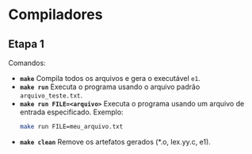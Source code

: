 # Compiladores

## Etapa 1
Comandos:
- **`make`**
  Compila todos os arquivos e gera o executável `e1`.
- **`make run`**
  Executa o programa usando o arquivo padrão `arquivo_teste.txt`.
- **`make run FILE=<arquivo>`**
  Executa o programa usando um arquivo de entrada especificado.
  Exemplo:
  ```bash
  make run FILE=meu_arquivo.txt
- **`make clean`** 
  Remove os artefatos gerados (*.o, lex.yy.c, e1).
